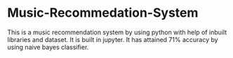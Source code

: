 # Music-Recommedation-System
This is a music recommendation system by using python with help of inbuilt libraries and dataset. It is built in jupyter. It has attained 71% accuracy by using naive bayes classifier.
